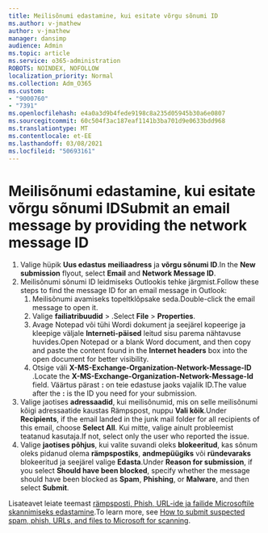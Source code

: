 ```yaml
---
title: Meilisõnumi edastamine, kui esitate võrgu sõnumi ID
ms.author: v-jmathew
author: v-jmathew
manager: dansimp
audience: Admin
ms.topic: article
ms.service: o365-administration
ROBOTS: NOINDEX, NOFOLLOW
localization_priority: Normal
ms.collection: Adm_O365
ms.custom:
- "9000760"
- "7391"
ms.openlocfilehash: e4a0a3d9b4fede9198c8a235d05945b30a6e0807
ms.sourcegitcommit: 60c504f3ac187eaf1141b3ba701d9e0633bdd968
ms.translationtype: MT
ms.contentlocale: et-EE
ms.lasthandoff: 03/08/2021
ms.locfileid: "50693161"
---
```

# <a name="submit-an-email-message-by-providing-the-network-message-id"></a><span data-ttu-id="38e9a-102">Meilisõnumi edastamine, kui esitate võrgu sõnumi ID</span><span class="sxs-lookup"><span data-stu-id="38e9a-102">Submit an email message by providing the network message ID</span></span>

1. <span data-ttu-id="38e9a-103">Valige hüpik **Uus edastus** **meiliaadress** ja **võrgu sõnumi ID**.</span><span class="sxs-lookup"><span data-stu-id="38e9a-103">In the **New submission** flyout, select **Email** and **Network Message ID**.</span></span>
2. <span data-ttu-id="38e9a-104">Meilisõnumi sõnumi ID leidmiseks Outlookis tehke järgmist.</span><span class="sxs-lookup"><span data-stu-id="38e9a-104">Follow these steps to find the message ID for an email message in Outlook:</span></span>
    1. <span data-ttu-id="38e9a-105">Meilisõnumi avamiseks topeltklõpsake seda.</span><span class="sxs-lookup"><span data-stu-id="38e9a-105">Double-click the email message to open it.</span></span>
    1. <span data-ttu-id="38e9a-106">Valige **failiatribuudid**  >  .</span><span class="sxs-lookup"><span data-stu-id="38e9a-106">Select **File** > **Properties**.</span></span>
    1. <span data-ttu-id="38e9a-107">Avage Notepad või tühi Wordi dokument ja seejärel kopeerige ja kleepige väljale **Interneti-päised** leitud sisu parema nähtavuse huvides.</span><span class="sxs-lookup"><span data-stu-id="38e9a-107">Open Notepad or a blank Word document, and then copy and paste the content found in the **Internet headers** box into the open document for better visibility.</span></span>
    1. <span data-ttu-id="38e9a-108">Otsige väli **X-MS-Exchange-Organization-Network-Message-ID** .</span><span class="sxs-lookup"><span data-stu-id="38e9a-108">Locate the **X-MS-Exchange-Organization-Network-Message-Id** field.</span></span> <span data-ttu-id="38e9a-109">Väärtus pärast **:** on teie edastuse jaoks vajalik ID.</span><span class="sxs-lookup"><span data-stu-id="38e9a-109">The value after the **:** is the ID you need for your submission.</span></span>
3. <span data-ttu-id="38e9a-110">Valige jaotises **adressaadid**, kui meilisõnumid, mis on selle meilisõnumi kõigi adressaatide kaustas Rämpspost, nuppu **Vali kõik**.</span><span class="sxs-lookup"><span data-stu-id="38e9a-110">Under **Recipients**, if the email landed in the junk mail folder for all recipients of this email, choose **Select All**.</span></span> <span data-ttu-id="38e9a-111">Kui mitte, valige ainult probleemist teatanud kasutaja.</span><span class="sxs-lookup"><span data-stu-id="38e9a-111">If not, select only the user who reported the issue.</span></span>
4. <span data-ttu-id="38e9a-112">Valige **jaotises põhjus**, kui valite suvandi oleks **blokeeritud**, kas sõnum oleks pidanud olema **rämpspostiks**, **andmepüügiks** või **ründevaraks** blokeeritud ja seejärel valige **Edasta**.</span><span class="sxs-lookup"><span data-stu-id="38e9a-112">Under **Reason for submission**, if you select **Should have been blocked**, specify whether the message should have been blocked as **Spam**, **Phishing**, or **Malware**, and then select **Submit**.</span></span>

<span data-ttu-id="38e9a-113">Lisateavet leiate teemast [rämpsposti, Phish, URL-ide ja failide Microsoftile skannimiseks edastamine](https://go.microsoft.com/fwlink/?linkid=2101479).</span><span class="sxs-lookup"><span data-stu-id="38e9a-113">To learn more, see [How to submit suspected spam, phish, URLs, and files to Microsoft for scanning](https://go.microsoft.com/fwlink/?linkid=2101479).</span></span>
